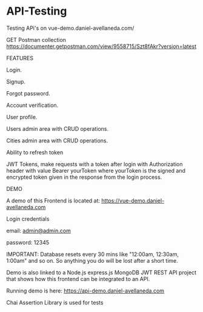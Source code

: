 # API-Testing
Testing APi's on vue-demo.daniel-avellaneda.com/

GET Postman collection 
https://documenter.getpostman.com/view/9558715/Szt8fAkr?version=latest


FEATURES

Login.

Signup.

Forgot password.

Account verification.

User profile.

Users admin area with CRUD operations.

Cities admin area with CRUD operations.

Ability to refresh token

JWT Tokens, make requests with a token after login with Authorization header with value Bearer yourToken where yourToken is the signed and encrypted token given in the response from the login process.

DEMO

A demo of this Frontend is located at: https://vue-demo.daniel-avellaneda.com

Login credentials

email: admin@admin.com

password: 12345

IMPORTANT: Database resets every 30 mins like "12:00am, 12:30am, 1:00am" and so on. So anything you do will be lost after a short time.

Demo is also linked to a Node.js express.js MongoDB JWT REST API project that shows how this frontend can be integrated to an API.

Running demo is here: https://api-demo.daniel-avellaneda.com

Chai Assertion Library is used for tests

